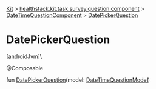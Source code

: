 
[Kit](../../../kit.html) > [healthstack.kit.task.survey.question.component](../index.html) > [DateTimeQuestionComponent](index.html) > [DatePickerQuestion](-date-picker-question.html)



# DatePickerQuestion



[androidJvm]\




@Composable



fun [DatePickerQuestion](-date-picker-question.html)(model: [DateTimeQuestionModel](../../healthstack.kit.task.survey.question.model/-date-time-question-model/index.html))




